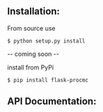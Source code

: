 
## Installation:

From source use

    $ python setup.py install


-- coming soon --

 install from PyPi

    $ pip install flask-procmc

## API Documentation:

